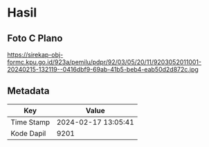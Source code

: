 # Hasil

## Foto C Plano

https://sirekap-obj-formc.kpu.go.id/923a/pemilu/pdpr/92/03/05/20/11/9203052011001-20240215-132119--0416dbf9-69ab-41b5-beb4-eab50d2d872c.jpg


## Metadata

| Key        | Value               |
| ---------- | ------------------- |
| Time Stamp | 2024-02-17 13:05:41 |
| Kode Dapil | 9201                |



